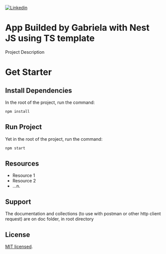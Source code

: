 [![Linkedin](https://img.shields.io/static/v1.svg?logo=linkedin&color=f78A38&labelColor=083468&logoColor=ffffff&style=for-the-badge&label=Linkedin&message=Public)](https://www.linkedin.com/in/gabriela-silveira-b7711221a/) 
# App Builded by Gabriela with Nest JS using TS template

Project Description

# Get Starter

## Install Dependencies

In the root of the project, run the command:

```bash
npm install
```

## Run Project

Yet in the root of the project, run the command:

```bash
npm start
```

## Resources

- Resource 1
- Resource 2
- ...n.

## Support

The documentation and collections (to use with postman or other http client request) are on doc folder, in root directory

## License

[MIT licensed](https://github.com/nestjs/nest/blob/master/LICENSE).
